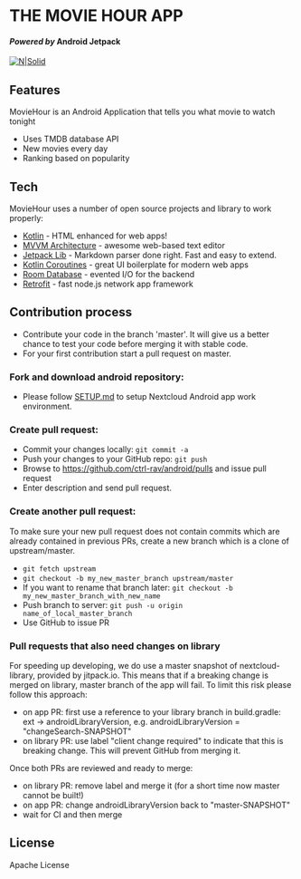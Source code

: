 # THE MOVIE HOUR APP
#### _Powered by_  Android Jetpack

[![N|Solid](https://www.cleveroad.com/images/article-previews/android-jetpack.png)](https://nodesource.com/products/nsolid)

## Features
MovieHour is an Android Application that tells you what movie to watch tonight
- Uses TMDB database API
- New movies every day
- Ranking based on popularity

## Tech

MovieHour uses a number of open source projects and library to work properly:

- [Kotlin] - HTML enhanced for web apps!
- [MVVM Architecture] - awesome web-based text editor
- [Jetpack Lib] - Markdown parser done right. Fast and easy to extend.
- [Kotlin Coroutines] - great UI boilerplate for modern web apps
- [Room Database] - evented I/O for the backend
- [Retrofit] - fast node.js network app framework

## Contribution process
* Contribute your code in the branch 'master'. It will give us a better chance to test your code before merging it with stable code.
* For your first contribution start a pull request on master.


### Fork and download android repository:
* Please follow [SETUP.md](https://github.com/nextcloud/android/blob/master/SETUP.md) to setup Nextcloud Android app work environment.


### Create pull request:
* Commit your changes locally: ```git commit -a```
* Push your changes to your GitHub repo: ```git push```
* Browse to <https://github.com/ctrl-rav/android/pulls> and issue pull request
* Enter description and send pull request.


### Create another pull request:
To make sure your new pull request does not contain commits which are already contained in previous PRs, create a new branch which is a clone of upstream/master.

* ```git fetch upstream```
* ```git checkout -b my_new_master_branch upstream/master```
* If you want to rename that branch later: ```git checkout -b my_new_master_branch_with_new_name```
* Push branch to server: ```git push -u origin name_of_local_master_branch```
* Use GitHub to issue PR

### Pull requests that also need changes on library
For speeding up developing, we do use a master snapshot of nextcloud-library, provided by jitpack.io.
This means that if a breaking change is merged on library, master branch of the app will fail.
To limit this risk please follow this approach:
- on app PR: first use a reference to your library branch in build.gradle: ext -> androidLibraryVersion, e.g. androidLibraryVersion = "changeSearch-SNAPSHOT"
- on library PR: use label "client change required" to indicate that this is breaking change. This will prevent GitHub from merging it.

Once both PRs are reviewed and ready to merge:
- on library PR: remove label and merge it (for a short time now master cannot be built!)
- on app PR: change androidLibraryVersion back to "master-SNAPSHOT"
- wait for CI and then merge

## License

Apache License

[//]: # (These are reference links used in the body of this note and get stripped out when the markdown processor does its job. There is no need to format nicely because it shouldn't be seen. Thanks SO - http://stackoverflow.com/questions/4823468/store-comments-in-markdown-syntax)

   [Kotlin]: <https://kotlinlang.org/>
   [MVVM Architecture]: <https://developer.android.com/jetpack/guide>
   [Jetpack Lib]: <https://developer.android.com/jetpack>
   [Kotlin Coroutines]: <https://github.com/Kotlin/kotlinx.coroutines>
   [Room Database]: <https://developer.android.com/training/data-storage/room>
   [Retrofit]: <https://square.github.io/retrofit/>
